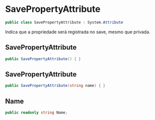 # SavePropertyAttribute
```csharp
public class SavePropertyAttribute : System.Attribute
```
Indica que a propriedade será registrada no save, mesmo que privada.<br />
## SavePropertyAttribute
```csharp
public SavePropertyAttribute() { }
```
## SavePropertyAttribute
```csharp
public SavePropertyAttribute(string name) { }
```
## Name
```csharp
public readonly string Name;
```

